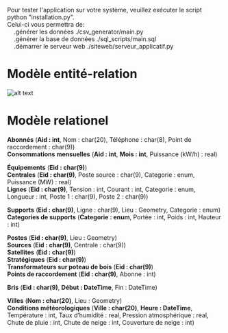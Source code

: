 Pour tester l'application sur votre système, veuillez exécuter le script python "installation.py".</br>
Celui-ci vous permettra de:</br>
&nbsp;&nbsp;&nbsp;&nbsp;.générer les données ./csv\_generator/main.py</br>
&nbsp;&nbsp;&nbsp;&nbsp;.générer la base de données ./sql\_scripts/main.sql</br>
&nbsp;&nbsp;&nbsp;&nbsp;.démarrer le serveur web ./siteweb/serveur\_applicatif.py</br>



# Modèle entité-relation
![alt text](https://i.imgur.com/jvoIsEs.jpg)

# Modèle relationel
**Abonnés** (__Aid : int__, Nom : char(20), Téléphone : char(8), Point de raccordement : char(9))<br>
**Consommations mensuelles** (__Aid : int__, __Mois : int__, Puissance (kW/h) : real)<br>

**Équipements** (__Eid : char(9)__)<br>
**Centrales** (__Eid : char(9)__, Poste source : char(9), Categorie : enum, Puissance (MW) : real)<br> 
**Lignes** (__Eid : char(9)__, Tension : int, Courant : int, Categorie : enum, Longueur : int, Poste 1 : char(9), Poste 2 : char(9))<br>

**Supports** (__Eid : char(9)__, Ligne : char(9), Lieu : Geometry, Categorie : enum)<br>
**Categories de supports** (__Categorie : enum__, Portée : int, Poids : int, Hauteur : int)<br>

**Postes** (__Eid : char(9)__, Lieu : Geometry)<br>
**Sources** (__Eid : char(9)__, Centrale : char(9))<br>
**Satellites** (__Eid : char(9)__)<br>
**Stratégiques** (__Eid : char(9)__)<br>
**Transformateurs sur poteau de bois** (__Eid : char(9)__)<br>
**Points de raccordement** (__Eid : char(9)__, Abonne : int)<br>

**Bris** (__Eid : char(9)__, __Début : DateTime__, Fin : DateTime)<br>


**Villes** (__Nom : char(20)__, Lieu : Geometry)<br>
**Conditions météorologiques** (__Ville : char(20)__, __Heure : DateTime__, Température : int, Taux d’humidité : real, Pression atmosphérique : real, Chute de pluie : int, Chute de neige : int, Couverture de neige : int)<br>


